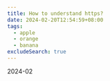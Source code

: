 ```yaml
---
title: How to understand https?
date: 2024-02-20T12:54:59+08:00
tags:
  - apple
  - orange
  - banana
excludeSearch: true
---
```


2024-02